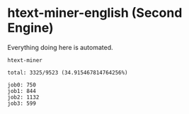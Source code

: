 # htext-miner-english (Second Engine)

Everything doing here is automated.

```
htext-miner

total: 3325/9523 (34.915467814764256%)

job0: 750
job1: 844
job2: 1132
job3: 599
```